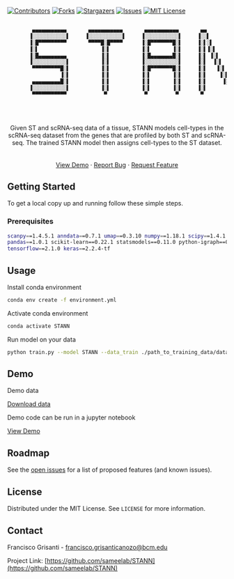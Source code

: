 
<!-- PROJECT SHIELDS -->
<!--
*** I'm using markdown "reference style" links for readability.
*** Reference links are enclosed in brackets [ ] instead of parentheses ( ).
*** See the bottom of this document for the declaration of the reference variables
*** for contributors-url, forks-url, etc. This is an optional, concise syntax you may use.
*** https://www.markdownguide.org/basic-syntax/#reference-style-links
-->

[![Contributors][contributors-shield]][contributors-url]
[![Forks][forks-shield]][forks-url]
[![Stargazers][stars-shield]][stars-url]
[![Issues][issues-shield]][issues-url]
[![MIT License][license-shield]][license-url]


```sh

        ▄▄▄▄▄▄▄▄▄▄▄       ▄▄▄▄▄▄▄▄▄▄▄       ▄▄▄▄▄▄▄▄▄▄▄       ▄▄        ▄       ▄▄        ▄ 
       ▐░░░░░░░░░░░▌     ▐░░░░░░░░░░░▌     ▐░░░░░░░░░░░▌     ▐░░▌      ▐░▌     ▐░░▌      ▐░▌
       ▐░█▀▀▀▀▀▀▀▀▀       ▀▀▀▀█░█▀▀▀▀      ▐░█▀▀▀▀▀▀▀█░▌     ▐░▌░▌     ▐░▌     ▐░▌░▌     ▐░▌
       ▐░▌                    ▐░▌          ▐░▌       ▐░▌     ▐░▌▐░▌    ▐░▌     ▐░▌▐░▌    ▐░▌
       ▐░█▄▄▄▄▄▄▄▄▄           ▐░▌          ▐░█▄▄▄▄▄▄▄█░▌     ▐░▌ ▐░▌   ▐░▌     ▐░▌ ▐░▌   ▐░▌
       ▐░░░░░░░░░░░▌          ▐░▌          ▐░░░░░░░░░░░▌     ▐░▌  ▐░▌  ▐░▌     ▐░▌  ▐░▌  ▐░▌
        ▀▀▀▀▀▀▀▀▀█░▌          ▐░▌          ▐░█▀▀▀▀▀▀▀█░▌     ▐░▌   ▐░▌ ▐░▌     ▐░▌   ▐░▌ ▐░▌
                 ▐░▌          ▐░▌          ▐░▌       ▐░▌     ▐░▌    ▐░▌▐░▌     ▐░▌    ▐░▌▐░▌
        ▄▄▄▄▄▄▄▄▄█░▌          ▐░▌          ▐░▌       ▐░▌     ▐░▌     ▐░▐░▌     ▐░▌     ▐░▐░▌
       ▐░░░░░░░░░░░▌          ▐░▌          ▐░▌       ▐░▌     ▐░▌      ▐░░▌     ▐░▌      ▐░░▌
        ▀▀▀▀▀▀▀▀▀▀▀            ▀            ▀         ▀       ▀        ▀▀       ▀        ▀▀ 
                                                                                     
```

<!-- PROJECT LOGO -->

<br />

<p align="center">
  
  <a href="https://github.com/github_username/repo_name">
    
   
  </a>

  <p align="center">
     Given ST and scRNA-seq data of a tissue, STANN models cell-types in the scRNA-seq dataset from the genes that are profiled by both ST and scRNA-seq. The trained STANN model then assigns cell-types to the ST dataset.
    <br />
    <br />
    <br />
    <a href="https://github.com/sameelab/STANN/blob/master/notebooks/demo.ipynb">View Demo</a>
    ·
    <a href="https://github.com/sameelab/STANN/issues">Report Bug</a>
    ·
    <a href="https://github.com/sameelab/STANN/issues">Request Feature</a>
  </p>
</p>


<!-- GETTING STARTED -->

## Getting Started

To get a local copy up and running follow these simple steps.

### Prerequisites

```sh
scanpy==1.4.5.1 anndata==0.7.1 umap==0.3.10 numpy==1.18.1 scipy==1.4.1 
pandas==1.0.1 scikit-learn==0.22.1 statsmodels==0.11.0 python-igraph==0.8.0 
tensorflow==2.1.0 keras==2.2.4-tf
```


<!-- USAGE EXAMPLES -->

## Usage

Install conda environment

```sh
conda env create -f environment.yml
```

Activate conda environment 

```sh
conda activate STANN
```

Run model on your data

```sh
python train.py --model STANN --data_train ./path_to_training_data/data.h5ad --data_predict ./path_to_predict_data/data.h5ad --output ./path_to_output --project name_of_project
```

## Demo

Demo data 

<p>
  <p>
    <a href="https://bcm.box.com/s/t0n7pdazg817gw0q81h4djlcsgzhyymz">Download data</a>
  </p>
</p>

Demo code can be run in a jupyter notebook

<p>
  <p>
    <a href="https://github.com/sameelab/STANN/blob/master/notebooks/demo.ipynb">View Demo</a>
  </p>
</p>


<!-- ROADMAP -->
## Roadmap

See the [open issues](https://github.com/sameelab/STANN/issues) for a list of proposed features (and known issues).


<!-- LICENSE -->
## License

Distributed under the MIT License. See `LICENSE` for more information.



<!-- CONTACT -->
## Contact

Francisco Grisanti - francisco.grisanticanozo@bcm.edu

Project Link: [https://github.com/sameelab/STANN](https://github.com/sameelab/STANN)





<!-- MARKDOWN LINKS & IMAGES -->
<!-- https://www.markdownguide.org/basic-syntax/#reference-style-links -->
[contributors-shield]: https://img.shields.io/github/contributors/sameelab/STANN.svg?style=flat-square
[contributors-url]: https://github.com/sameelab/STANN/graphs/contributors
[forks-shield]: https://img.shields.io/github/forks/sameelab/STANN.svg?style=flat-square
[forks-url]: https://github.com/sameelab/STANN/network/members
[stars-shield]: https://img.shields.io/github/stars/sameelab/STANN.svg?style=flat-square
[stars-url]: https://github.com/sameelab/STANN/stargazers
[issues-shield]: https://img.shields.io/github/issues/sameelab/STANN.svg?style=flat-square
[issues-url]: https://github.com/sameelab/STANN/issues
[license-shield]: https://img.shields.io/github/license/sameelab/STANN.svg?style=flat-square
[license-url]: https://github.com/sameelab/STANN/blob/master/LICENSE.txt
